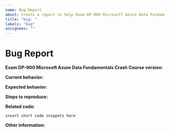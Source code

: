 ```yaml
---
name: Bug Report
about: Create a report to help Exam DP-900 Microsoft Azure Data Fundamentals Crash Course to improve
title: "bug: "
labels: "bug"
assignees: ""
---
```


# Bug Report

**Exam DP-900 Microsoft Azure Data Fundamentals Crash Course version:**

<!-- Please specify commit or tag version. -->

**Current behavior:**

<!-- Describe how the bug manifests. -->

**Expected behavior:**

<!-- Describe what you expect the behavior to be without the bug. -->

**Steps to reproduce:**

<!-- Explain the steps required to duplicate the issue, especially if you are able to provide a sample application. -->

**Related code:**

<!-- If you are able to illustrate the bug or feature request with an example, please provide it here. -->

```
insert short code snippets here
```

**Other information:**

<!-- List any other information that is relevant to your issue. Related issues, suggestions on how to fix, Stack Overflow links, forum links, etc. -->
